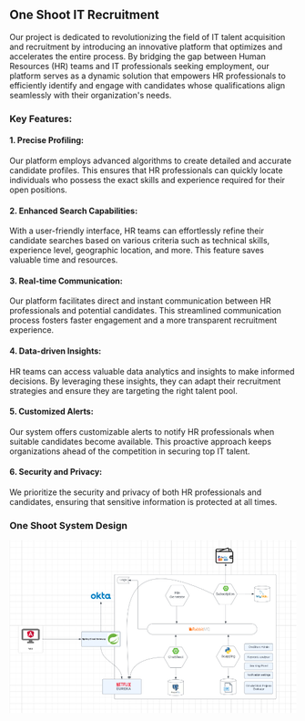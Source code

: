 ## One Shoot IT Recruitment

Our project is dedicated to revolutionizing the field of IT talent acquisition and recruitment by introducing an innovative platform that optimizes and accelerates the entire process. By bridging the gap between Human Resources (HR) teams and IT professionals seeking employment, our platform serves as a dynamic solution that empowers HR professionals to efficiently identify and engage with candidates whose qualifications align seamlessly with their organization's needs.

### Key Features:

#### 1. Precise Profiling:

 Our platform employs advanced algorithms to create detailed and accurate candidate profiles. This ensures that HR professionals can quickly locate individuals who possess the exact skills and experience required for their open positions.

#### 2. Enhanced Search Capabilities:

 With a user-friendly interface, HR teams can effortlessly refine their candidate searches based on various criteria such as technical skills, experience level, geographic location, and more. This feature saves valuable time and resources.

#### 3. Real-time Communication:

   Our platform facilitates direct and instant communication between HR professionals and potential candidates. This streamlined communication process fosters faster engagement and a more transparent recruitment experience.

#### 4. Data-driven Insights:

 HR teams can access valuable data analytics and insights to make informed decisions. By leveraging these insights, they can adapt their recruitment strategies and ensure they are targeting the right talent pool.

#### 5. Customized Alerts:

   Our system offers customizable alerts to notify HR professionals when suitable candidates become available. This proactive approach keeps organizations ahead of the competition in securing top IT talent.

#### 6. Security and Privacy:

  We prioritize the security and privacy of both HR professionals and candidates, ensuring that sensitive information is protected at all times.

### One Shoot System Design 

![system design](./profile/oneShoot.png)
